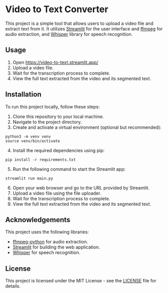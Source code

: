 # Video to Text Converter

This project is a simple tool that allows users to upload a video file and extract text from it. It utilizes [Streamlit](https://streamlit.io/) for the user interface and [ffmpeg](https://ffmpeg.org/) for audio extraction, and [Whisper](https://openai.com/research/whisper) library for speech recognition.

## Usage

1. Open https://video-to-text.streamlit.app/
2. Upload a video file.
3. Wait for the transcription process to complete.
4. View the full text extracted from the video and its segmented text.


## Installation

To run this project locally, follow these steps:

1. Clone this repository to your local machine.
2. Navigate to the project directory.
3. Create and activate a virtual environment (optional but recommended):
```
python3 -m venv venv
source venv/bin/activate
```
4. Install the required dependencies using pip:
```
pip install -r requirements.txt
```

5. Run the following command to start the Streamlit app:

```
streamlit run main.py 
```

6. Open your web browser and go to the URL provided by Streamlit.
7. Upload a video file using the file uploader.
8. Wait for the transcription process to complete.
9. View the full text extracted from the video and its segmented text.

## Acknowledgements

This project uses the following libraries:

- [ffmpeg-python](https://github.com/kkroening/ffmpeg-python) for audio extraction.
- [Streamlit](https://github.com/streamlit/streamlit) for building the web application.
- [Whisper](https://github.com/openai/whisper) for speech recognition.

## License

This project is licensed under the MIT License - see the [LICENSE](LICENSE) file for details.
